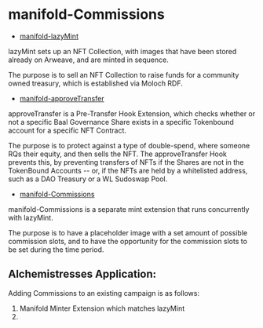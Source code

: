 # manifold-Commissions

* [manifold-lazyMint](https://github.com/SiloHaus/manifold-lazyMint)

lazyMint sets up an NFT Collection, with images that have been stored already on Arweave, and are minted in sequence.

The purpose is to sell an NFT Collection to raise funds for a community owned treasury, which is established via Moloch RDF.

* [manifold-approveTransfer](https://github.com/SiloHaus/manifold-approveTransfer)

approveTransfer is a Pre-Transfer Hook Extension, which checks whether or not a specific Baal Governance Share exists in a specific Tokenbound account for a specific NFT Contract.

The purpose is to protect against a type of double-spend, where someone RQs their equity, and then sells the NFT. The approveTransfer Hook prevents this, by preventing transfers of NFTs if the Shares are not in the TokenBound Accounts -- or, if the NFTs are held by a whitelisted address, such as a DAO Treasury or a WL Sudoswap Pool.

* [manifold-Commissions](https://github.com/SiloHaus/manifold-Commissions)

manifold-Commissions is a separate mint extension that runs concurrently with lazyMint. 

The purpose is to have a placeholder image with a set amount of possible commission slots, and to have the opportunity for the commission slots to be set during the time period.

## Alchemistresses Application: 

Adding Commissions to an existing campaign is as follows: 

1) Manifold Minter Extension which matches lazyMint
2) 
